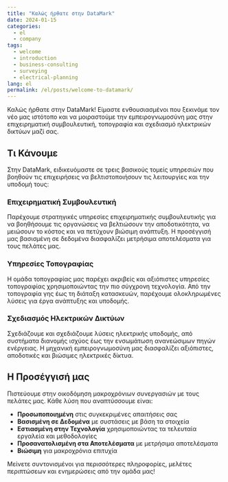 ```yaml
---
title: "Καλώς ήρθατε στην DataMark"
date: 2024-01-15
categories:
  - el
  - company
tags:
  - welcome
  - introduction
  - business-consulting
  - surveying
  - electrical-planning
lang: el
permalink: /el/posts/welcome-to-datamark/
---
```


Καλώς ήρθατε στην DataMark! Είμαστε ενθουσιασμένοι που ξεκινάμε τον νέο μας ιστότοπο και να μοιραστούμε την εμπειρογνωμοσύνη μας στην επιχειρηματική συμβουλευτική, τοπογραφία και σχεδιασμό ηλεκτρικών δικτύων μαζί σας.

## Τι Κάνουμε

Στην DataMark, ειδικευόμαστε σε τρεις βασικούς τομείς υπηρεσιών που βοηθούν τις επιχειρήσεις να βελτιστοποιήσουν τις λειτουργίες και την υποδομή τους:

### Επιχειρηματική Συμβουλευτική
Παρέχουμε στρατηγικές υπηρεσίες επιχειρηματικής συμβουλευτικής για να βοηθήσουμε τις οργανώσεις να βελτιώσουν την αποδοτικότητα, να μειώσουν το κόστος και να πετύχουν βιώσιμη ανάπτυξη. Η προσέγγισή μας βασισμένη σε δεδομένα διασφαλίζει μετρήσιμα αποτελέσματα για τους πελάτες μας.

### Υπηρεσίες Τοπογραφίας
Η ομάδα τοπογραφίας μας παρέχει ακριβείς και αξιόπιστες υπηρεσίες τοπογραφίας χρησιμοποιώντας την πιο σύγχρονη τεχνολογία. Από την τοπογραφία γης έως τη διάταξη κατασκευών, παρέχουμε ολοκληρωμένες λύσεις για έργα ανάπτυξης και υποδομής.

### Σχεδιασμός Ηλεκτρικών Δικτύων
Σχεδιάζουμε και σχεδιάζουμε λύσεις ηλεκτρικής υποδομής, από συστήματα διανομής ισχύος έως την ενσωμάτωση ανανεώσιμων πηγών ενέργειας. Η μηχανική εμπειρογνωμοσύνη μας διασφαλίζει αξιόπιστες, αποδοτικές και βιώσιμες ηλεκτρικές δίκτυα.

## Η Προσέγγισή μας

Πιστεύουμε στην οικοδόμηση μακροχρόνιων συνεργασιών με τους πελάτες μας. Κάθε λύση που αναπτύσσουμε είναι:

- **Προσωποποιημένη** στις συγκεκριμένες απαιτήσεις σας
- **Βασισμένη σε Δεδομένα** με συστάσεις με βάση τα στοιχεία
- **Εστιασμένη στην Τεχνολογία** χρησιμοποιώντας τα τελευταία εργαλεία και μεθοδολογίες
- **Προσανατολισμένη στα Αποτελέσματα** με μετρήσιμα αποτελέσματα
- **Βιώσιμη** για μακροχρόνια επιτυχία

Μείνετε συντονισμένοι για περισσότερες πληροφορίες, μελέτες περιπτώσεων και ενημερώσεις από την ομάδα μας! 